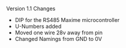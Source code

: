 Version 1.1 Changes
* DIP for the RS485 Maxime microcontroller
* U-Numbers added
* Moved one wire 28v away from pin
* Changed Namings from GND to 0V
